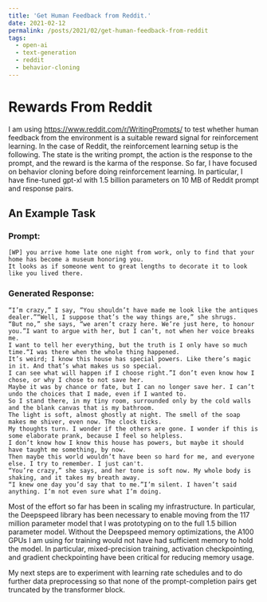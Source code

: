 ```yaml
---
title: 'Get Human Feedback from Reddit.'
date: 2021-02-12
permalink: /posts/2021/02/get-human-feedback-from-reddit
tags:
  - open-ai
  - text-generation
  - reddit
  - behavior-cloning
---
```


# Rewards From Reddit

I am using https://www.reddit.com/r/WritingPrompts/ to test whether human feedback from the environment is a suitable reward signal for reinforcement learning. In the case of Reddit, the reinforcement learning setup is the following. The state is the writing prompt, the action is the response to the prompt, and the reward is the karma of the response.
So far, I have focused on behavior cloning before doing reinforcement learning. In particular, I have fine-tuned gpt-xl with 1.5 billion parameters on 10 MB of Reddit prompt and response pairs.

## An Example Task

###  Prompt:
```
[WP] you arrive home late one night from work, only to find that your home has become a museum honoring you. 
It looks as if someone went to great lengths to decorate it to look like you lived there.
```

### Generated Response:

```
“I’m crazy,” I say, “You shouldn’t have made me look like the antiques dealer.”“Well, I suppose that’s the way things are,” she shrugs. 
“But no,” she says, “we aren’t crazy here. We’re just here, to honour you.”I want to argue with her, but I can’t, not when her voice breaks me. 
I want to tell her everything, but the truth is I only have so much time.“I was there when the whole thing happened. 
It’s weird; I know this house has special powers. Like there’s magic in it. And that’s what makes us so special. 
I can see what will happen if I choose right.”I don’t even know how I chose, or why I chose to not save her. 
Maybe it was by chance or fate, but I can no longer save her. I can’t undo the choices that I made, even if I wanted to.
So I stand there, in my tiny room, surrounded only by the cold walls and the blank canvas that is my bathroom. 
The light is soft, almost ghostly at night. The smell of the soap makes me shiver, even now. The clock ticks. 
My thoughts turn. I wonder if the others are gone. I wonder if this is some elaborate prank, because I feel so helpless. 
I don’t know how I know this house has powers, but maybe it should have taught me something, by now. 
Then maybe this world wouldn’t have been so hard for me, and everyone else. I try to remember. I just can't. 
“You’re crazy,” she says, and her tone is soft now. My whole body is shaking, and it takes my breath away. 
“I knew one day you’d say that to me.”I’m silent. I haven’t said anything. I’m not even sure what I’m doing.
```

Most of the effort so far has been in scaling my infrastructure. In particular, the Deepspeed library has been necessary to enable moving from the 117 million parameter model that I was prototyping on to the full 1.5 billion parameter model. Without the Deepspeed memory optimizations, the A100 GPUs I am using for training would not have had sufficient memory to hold the model. In particular, mixed-precision training, activation checkpointing, and gradient checkpointing have been critical for reducing memory usage.

My next steps are to experiment with learning rate schedules and to do further data preprocessing so that none of the prompt-completion pairs get truncated by the transformer block.
